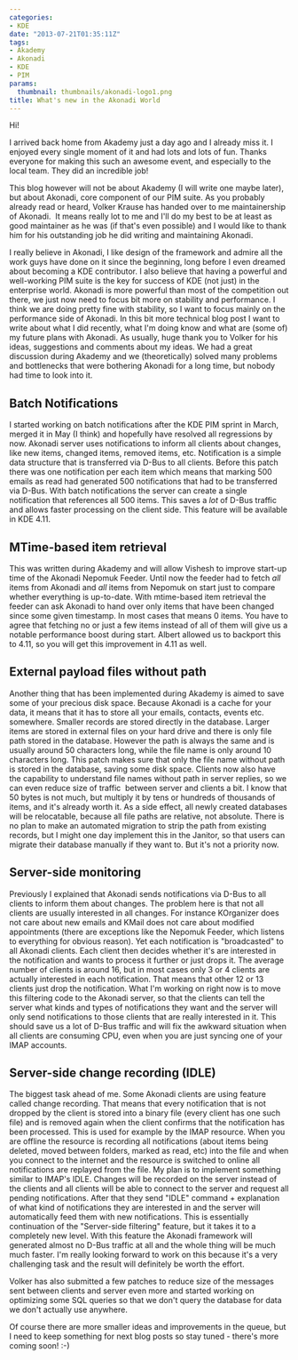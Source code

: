 ```yaml
---
categories:
- KDE
date: "2013-07-21T01:35:11Z"
tags:
- Akademy
- Akonadi
- KDE
- PIM
params:
  thumbnail: thumbnails/akonadi-logo1.png
title: What's new in the Akonadi World
---
```


Hi!

I arrived back home from Akademy just a day ago and I already miss it. I enjoyed every single moment of it and had lots and lots of fun. Thanks everyone for making this such an awesome event, and especially to the local team. They did an incredible job!

This blog however will not be about Akademy (I will write one maybe later), but about Akonadi, core component of our PIM suite. As you probably already read or heard, Volker Krause has handed over to me maintainership of Akonadi.  It means really lot to me and I'll do my best to be at least as good maintainer as he was (if that's even possible) and I would like to thank him for his outstanding job he did writing and maintaining Akonadi.

I really believe in Akonadi, I like design of the framework and admire all the work guys have done on it since the beginning, long before I even dreamed about becoming a KDE contributor. I also believe that having a powerful and well-working PIM suite is the key for success of KDE (not just) in the enterprise world. Akonadi is more powerful than most of the competition out there, we just now need to focus bit more on stability and performance. I think we are doing pretty fine with stability, so I want to focus mainly on the performance side of Akonadi. In this bit more technical blog post I want to write about what I did recently, what I'm doing know and what are (some of) my future plans with Akonadi. As usually, huge thank you to Volker for his ideas, suggestions and comments about my ideas. We had a great discussion during Akademy and we (theoretically) solved many problems and bottlenecks that were bothering Akonadi for a long time, but nobody had time to look into it.

## Batch Notifications

I started working on batch notifications after the KDE PIM sprint in March, merged it in May (I think) and hopefully have resolved all regressions by now. Akonadi server uses notifications to inform all clients about changes, like new items, changed items, removed items, etc. Notification is a simple data structure that is transferred via D-Bus to all clients. Before this patch there was one notification per each item which means that marking 500 emails as read had generated 500 notifications that had to be transferred via D-Bus. With batch notifications the server can create a single notification that references all 500 items. This saves a *lot* of D-Bus traffic and allows faster processing on the client side. This feature will be available in KDE 4.11.

## MTime-based item retrieval

This was written during Akademy and will allow Vishesh to improve start-up time of the Akonadi Nepomuk Feeder. Until now the feeder had to fetch *all* items from Akonadi and *all* items from Nepomuk on start just to compare whether everything is up-to-date. With mtime-based item retrieval the feeder can ask Akonadi to hand over only items that have been changed since some given timestamp. In most cases that means 0 items. You have to agree that fetching no or just a few items instead of all of them will give us a notable performance boost during start. Albert allowed us to backport this to 4.11, so you will get this improvement in 4.11 as well.

## External payload files without path

Another thing that has been implemented during Akademy is aimed to save some of your precious disk space. Because Akonadi is a cache for your data, it means that it has to store all your emails, contacts, events etc. somewhere. Smaller records are stored directly in the database. Larger items are stored in external files on your hard drive and there is only file path stored in the database. However the path is always the same and is usually around 50 characters long, while the file name is only around 10 characters long. This patch makes sure that only the file name without path is stored in the database, saving some disk space. Clients now also have the capability to understand file names without path in server replies, so we can even reduce size of traffic  between server and clients a bit. I know that 50 bytes is not much, but multiply it by tens or hundreds of thousands of items, and it's already worth it. As a side effect, all newly created databases will be relocatable, because all file paths are relative, not absolute. There is no plan to make an automated migration to strip the path from existing records, but I might one day implement this in the Janitor, so that users can migrate their database manually if they want to. But it's not a priority now.

## Server-side monitoring

Previously I explained that Akonadi sends notifications via D-Bus to all clients to inform them about changes. The problem here is that not all clients are usually interested in all changes. For instance KOrganizer does not care about new emails and KMail does not care about modified appointments (there are exceptions like the Nepomuk Feeder, which listens to everything for obvious reason). Yet each notification is "broadcasted" to all Akonadi clients. Each client then decides whether it's are interested in the notification and wants to process it further or just drops it. The average number of clients is around 16, but in most cases only 3 or 4 clients are actually interested in each notification. That means that other 12 or 13 clients just drop the notification. What I'm working on right now is to move this filtering code to the Akonadi server, so that the clients can tell the server what kinds and types of notifications they want and the server will only send notifications to those clients that are really interested in it. This should save us a lot of D-Bus traffic and will fix the awkward situation when all clients are consuming CPU, even when you are just syncing one of your IMAP accounts.

## Server-side change recording (IDLE)

The biggest task ahead of me. Some Akonadi clients are using feature called change recording. That means that every notification that is not dropped by the client is stored into a binary file (every client has one such file) and is removed again when the client confirms that the notification has been processed. This is used for example by the IMAP resource. When you are offline the resource is recording all notifications (about items being deleted, moved between folders, marked as read, etc) into the file and when you connect to the internet and the resource is switched to online all notifications are replayed from the file. My plan is to implement something similar to IMAP's IDLE. Changes will be recorded on the server instead of the clients and all clients will be able to connect to the server and request all pending notifications. After that they send "IDLE" command + explanation of what kind of notifications they are interested in and the server will automatically feed them with new notifications. This is essentially continuation of the "Server-side filtering" feature, but it takes it to a completely new level. With this feature the Akonadi framework will generated almost no D-Bus traffic at all and the whole thing will be much much faster. I'm really looking forward to work on this because it's a very challenging task and the result will definitely be worth the effort.

Volker has also submitted a few patches to reduce size of the messages sent between clients and server even more and started working on optimizing some SQL queries so that we don't query the database for data we don't actually use anywhere.

Of course there are more smaller ideas and improvements in the queue, but I need to keep something for next blog posts so stay tuned - there's more coming soon! :-)
